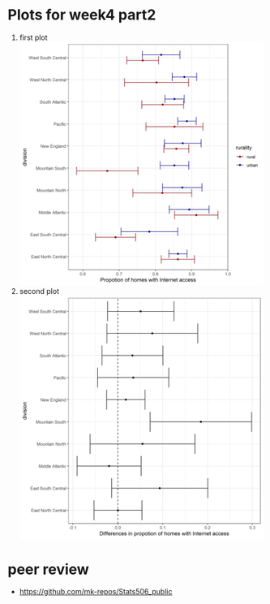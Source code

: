 # Plots for week4 part2
1. first plot
![](./w4_p2_q1_plot.png)
2. second plot
![](./w4_p2_q2_plot.png)
# peer review
- https://github.com/mk-repos/Stats506_public
